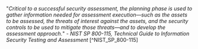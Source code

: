 "*Critical to a successful security assessment, the planning phase is used to gather information needed for assessment execution—such as the assets to be assessed, the threats of interest against the assets, and the security controls to be used to mitigate those threats—and to develop the assessment approach.*" - _NIST SP 800-115, Technical Guide to Information Security Testing and Assessment_ [^NIST_SP_800-115]
